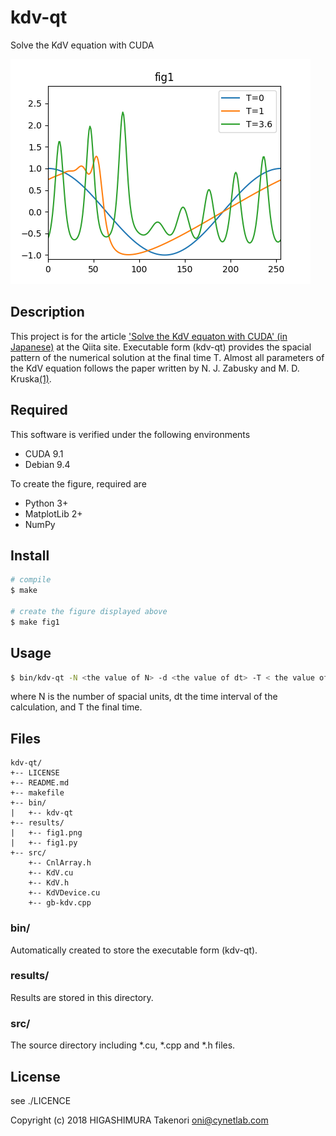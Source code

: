 # kdv-qt
Solve the KdV equation with CUDA

![kdv-qt](https://github.com/cnloni/kdv-qt/raw/master/results/fig1.png)

## Description
This project is for the article ['Solve the KdV equaton with CUDA' (in Japanese)](https://qiita.com/cnloni/items/a9826dc961401dbd2e08) at the Qiita site. Executable form (kdv-qt) provides the spacial pattern of the numerical solution at the final time T. Almost all parameters of the KdV equation follows the paper written by N. J. Zabusky and M. D. Kruska[(1)].  

## Required
This software is verified under the following environments
+ CUDA 9.1
+ Debian 9.4

To create the figure, required are
+ Python 3+
+ MatplotLib 2+
+ NumPy

## Install
```bash
# compile
$ make

# create the figure displayed above
$ make fig1
```

## Usage
```bash
$ bin/kdv-qt -N <the value of N> -d <the value of dt> -T < the value of T>
```
where N is the number of spacial units, dt the time interval of the calculation, and T the final time.

## Files
```
kdv-qt/
+-- LICENSE
+-- README.md
+-- makefile
+-- bin/
|   +-- kdv-qt   
+-- results/
|   +-- fig1.png
|   +-- fig1.py
+-- src/
    +-- CnlArray.h
    +-- KdV.cu
    +-- KdV.h
    +-- KdVDevice.cu
    +-- gb-kdv.cpp
```

### bin/
Automatically created to store the executable form (kdv-qt).

### results/
Results are stored in this directory.

### src/
The source directory including \*.cu, \*.cpp and \*.h files.

## License
see ./LICENCE

Copyright (c) 2018 HIGASHIMURA Takenori <oni@cynetlab.com>

[(1)]: https://journals.aps.org/prl/abstract/10.1103/PhysRevLett.15.240
